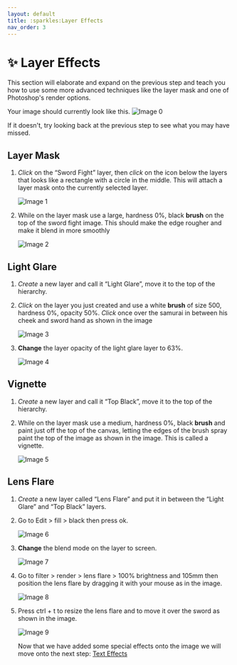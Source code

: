 ```yaml
---
layout: default
title: :sparkles:Layer Effects
nav_order: 3
---
```


# [](#header-1):sparkles: Layer Effects

This section will elaborate and expand on the previous step and teach you how to use some more advanced techniques like the layer mask and one of Photoshop's render options. 

Your image should currently look like this. 
![Image 0](https://user-images.githubusercontent.com/72904003/161461580-bc37dbfc-42bb-4e0a-a1ba-02a5788451cd.png)

If it doesn't, try looking back at the previous step to see what you may have missed.

## [](#header-2)Layer Mask
1. _Click_ on the “Sword Fight” layer, then _click_ on the icon below the layers that looks like a rectangle with a circle in the middle. This will attach a layer mask onto the currently selected layer.

    ![Image 1](https://user-images.githubusercontent.com/72904003/161461598-06907edb-0a04-4d50-9089-24cb8720be6e.png)

2. While on the layer mask use a large, hardness 0%, black **brush** on the top of the sword fight image. This should make the edge rougher and make it blend in more smoothly 

    ![Image 2](https://user-images.githubusercontent.com/72904003/161461607-9f2298c8-122c-47df-be2b-1568e2b8e4de.png)

## [](#header-2)Light Glare
1. _Create_ a new layer and call it “Light Glare”, move it to the top of the hierarchy.
2. _Click_ on the layer you just created and use a white **brush** of size 500, hardness 0%, opacity 50%. _Click_ once over the samurai in between his cheek and sword hand as shown in the image 
 
    ![Image 3](https://user-images.githubusercontent.com/72904003/161461621-45980792-2c12-4203-aed0-2c681ff1c335.png)

3. **Change** the layer opacity of the light glare layer to 63%.

    ![Image 4](https://user-images.githubusercontent.com/72904003/161461629-7e4e7aee-c645-48bc-9a5b-d2ca9f7efb30.png)

## [](#header-2)Vignette
1. _Create_ a new layer and call it “Top Black”, move it to the top of the hierarchy.
2. While on the layer mask use a medium, hardness 0%, black **brush** and paint just off the top of the canvas, letting the edges of the brush spray paint the top of the image as shown in the image. This is called a vignette.

    ![Image 5](https://user-images.githubusercontent.com/72904003/161461634-7c0fdcfe-f514-4f25-9655-5cf566a7f6fa.png)

## [](#header-2)Lens Flare
1. _Create_ a new layer called “Lens Flare” and put it in between the “Light Glare” and “Top Black” layers.
2. Go to Edit > fill > black then press ok.

    ![Image 6](https://user-images.githubusercontent.com/72904003/161461642-aabf2f56-b200-43e8-9790-d0f732b1767e.png)

3. **Change** the blend mode on the layer to screen.

    ![Image 7](https://user-images.githubusercontent.com/72904003/161461659-c65ae37e-f0f0-4d59-ac41-7e7d6d420e40.png)

4. Go to filter > render > lens flare > 100% brightness and 105mm then position the lens flare by dragging it with your mouse as in the image. 

    ![Image 8](https://user-images.githubusercontent.com/72904003/161461673-08bb8322-edb7-42cd-ad92-80e6025e86f3.png)

5. Press ctrl + t to resize the lens flare and to move it over the sword as shown in the image.

    ![Image 9](https://user-images.githubusercontent.com/72904003/161461679-0d083ff8-54e6-475b-a395-9a36f015fc38.png)
    
    Now that we have added some special effects onto the image we will move onto the next step: [Text Effects](https://ethan-j13.github.io/Ethan-Shik-Shey/docs/TextAndEffects/)
    
    
